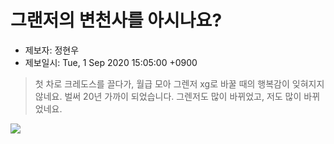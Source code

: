# 그랜저의 변천사를 아시나요?

* 제보자: 정현우
* 제보일시: Tue, 1 Sep 2020 15:05:00 +0900

> 첫 차로 크레도스를 끌다가, 월급 모아 그렌저 xg로 바꿀 때의 행복감이 잊혀지지 않네요. 벌써 20년 가까이 되었습니다. 그렌저도 많이 바뀌었고, 저도 많이 바뀌었네요.

![](https://e2nc.github.io/Grand_main.jpg)
